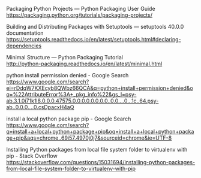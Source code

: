 Packaging Python Projects — Python Packaging User Guide  
 https://packaging.python.org/tutorials/packaging-projects/  

Building and Distributing Packages with Setuptools — setuptools 40.0.0 documentation  
 https://setuptools.readthedocs.io/en/latest/setuptools.html#declaring-dependencies  

Minimal Structure — Python Packaging Tutorial  
 http://python-packaging.readthedocs.io/en/latest/minimal.html  

python install permission denied - Google Search  
 https://www.google.com/search?ei=rDdqW7KXEcyb8QWbz66QCA&q=python+install+permission+denied&oq=%22AttributeError%3A+_pkg_info%22&gs_l=psy-ab.3.1.0i71k1l8.0.0.0.47575.0.0.0.0.0.0.0.0..0.0....0...1c..64.psy-ab..0.0.0....0.csDpacxH4aQ  

install a local python package pip - Google Search  
 https://www.google.com/search?q=install+a+local+python+package+pip&oq=install+a+local+python+package+pip&aqs=chrome..69i57.4970j0j7&sourceid=chrome&ie=UTF-8  

Installing Python packages from local file system folder to virtualenv with pip - Stack Overflow  
 https://stackoverflow.com/questions/15031694/installing-python-packages-from-local-file-system-folder-to-virtualenv-with-pip  
